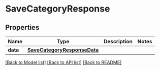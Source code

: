 # SaveCategoryResponse

## Properties
Name | Type | Description | Notes
------------ | ------------- | ------------- | -------------
**data** | [**SaveCategoryResponseData**](SaveCategoryResponseData.md) |  | 

[[Back to Model list]](../README.md#documentation-for-models) [[Back to API list]](../README.md#documentation-for-api-endpoints) [[Back to README]](../README.md)

